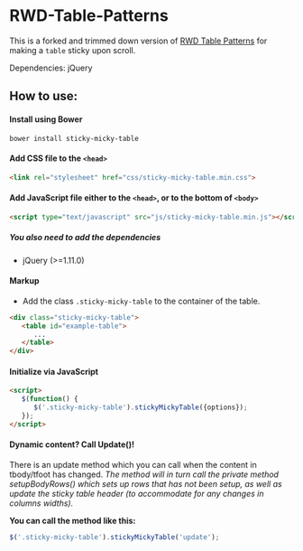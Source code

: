 RWD-Table-Patterns
==================

This is a forked and trimmed down version of [RWD Table Patterns](http://gergeo.se/RWD-Table-Patterns/) for making a `table` sticky upon scroll. 

Dependencies: jQuery


How to use:
--------

#### Install using Bower
```shell
bower install sticky-micky-table
```

#### Add CSS file to the ```<head>```
```html
<link rel="stylesheet" href="css/sticky-micky-table.min.css">
```

#### Add JavaScript file either to the ```<head>```, or to the bottom of ```<body>```
```html
<script type="text/javascript" src="js/sticky-micky-table.min.js"></script>
```

##### You also need to add the dependencies
- jQuery (>=1.11.0)

#### Markup
- Add the class ```.sticky-micky-table``` to the container of the table.
```html
<div class="sticky-micky-table">
   <table id="example-table">
      ...
   </table>
</div>
```

#### Initialize via JavaScript
```html
<script>
   $(function() {
      $('.sticky-micky-table').stickyMickyTable({options});
   });
</script>
```

#### Dynamic content? Call Update()!

There is an update method which you can call when the content in tbody/tfoot has changed. *The method will in turn call the private method setupBodyRows() which sets up rows that has not been setup, as well as update the sticky table header (to accommodate for any changes in columns widths).*

**You can call the method like this:**

```js
$('.sticky-micky-table').stickyMickyTable('update');
```
